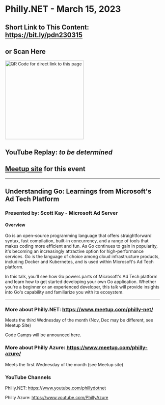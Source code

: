 # Philly.NET - March 15, 2023

## Short Link to This Content: https://bit.ly/pdn230315

## or Scan Here
<img src="images\PhlAzMar2023.png" alt="QR Code for direct link to this page" width="256"/>

## YouTube Replay: *to be determined*

## [Meetup site](https://www.meetup.com/philly-net/events/291755150) for this event

***

## Understanding Go: Learnings from Microsoft's Ad Tech Platform

### Presented by:  Scott Kay - Microsoft Ad Server

#### Overview

Go is an open-source programming language that offers straightforward syntax, fast compilation, built-in concurrency, and a range of tools that makes coding more efficient and fun. As Go continues to gain in popularity, it's becoming an increasingly attractive option for high-performance services. Go is the language of choice among cloud infrastructure products, including Docker and Kubernetes, and is used within Microsoft's Ad Tech platform.

In this talk, you'll see how Go powers parts of Microsoft's Ad Tech platform and learn how to get started developing your own Go application. Whether you're a beginner or an experienced developer, this talk will provide insights into Go's capability and familiarize you with its ecosystem.

***

### More about Philly.NET: https://www.meetup.com/philly-net/
Meets the third Wednesday of the month (Nov, Dec may be different, see Meetup Site)

Code Camps will be announced here.

### More about Philly Azure: https://www.meetup.com/philly-azure/
Meets the first Wednesday of the month (see Meetup site)

### YouTube Channels
Philly.NET: https://www.youtube.com/phillydotnet

Philly Azure: https://www.youtube.com/PhillyAzure